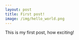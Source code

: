 ```yaml
---
layout: post
title: First post!
image: /img/hello_world.png
---
```


This is my first post, how exciting!
